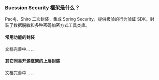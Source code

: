 ### Buession Security 框架是什么？
Pac4j、Shiro 二次封装，集成 Spring Security，提供极验的行为验证 SDK，封装了数据脱敏和多种密码加密方式工具类库。


#### 常用功能的封装
文档完善中... ...


#### 其它同类开源框架的上层封装
文档完善中... ...